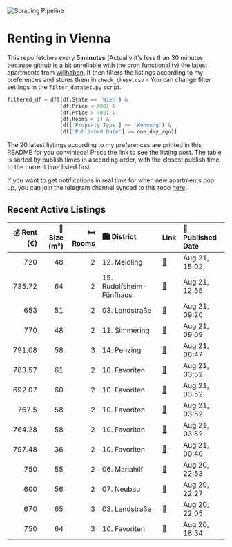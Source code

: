 ![Scraping Pipeline](https://github.com/AthomsG/renting-in-vienna/actions/workflows/run_pipeline.yml/badge.svg)


# Renting in Vienna

This repo fetches every **5 minutes** (Actually it's less than 30 minutes because github is a bit unreliable with the cron functionality) the latest apartments from [willhaben](https://www.willhaben.at/).
It then filters the listings according to my preferences and stores them in `check_these.csv` - You can change filter settings in the `filter_dataset.py` script.

```python
filtered_df = df[(df.State == 'Wien') & 
                 (df.Price < 800) &
                 (df.Price > 400) &
                 (df.Rooms > 1) &
                 (df['Property Type'] == 'Wohnung') &
                 (df['Published Date'] >= one_day_ago)]
```

The 20 latest listings according to my preferences are printed in this README for you conviniece! Press the link to see the listing post.
The table is sorted by publish times in ascending order, with the closest publish time to the current time listed first.

If you want to get notifications in real time for when new apartments pop up, you can join the telegram channel synced to this repo [here](https://t.me/+1HPAYOf5BSsyNTlk).

## Recent Active Listings

|   💰 Rent (€) |   📏 Size (m²) |   🛏️ Rooms | 🏙️ District              | Link                                                                                                                                                                                      | 📅 Published Date   |
|-------------:|--------------:|-----------:|:-------------------------|:------------------------------------------------------------------------------------------------------------------------------------------------------------------------------------------|:-------------------|
|       720    |            48 |          2 | 12. Meidling             | [🔗](https://www.willhaben.at/iad/immobilien/d/mietwohnungen/wien/wien-1120-meidling/wohnung-in-ruhelage-zu-vermieten-1625265733/)                                                         | Aug 21, 15:02      |
|       735.72 |            64 |          2 | 15. Rudolfsheim-Fünfhaus | [🔗](https://www.willhaben.at/iad/immobilien/d/mietwohnungen/wien/wien-1150-rudolfsheim-f%C3%BCnfhaus/unbefristete--gro%C3%9Fz%C3%BCgige-2-zimmerwohnung-in-zentraler-lage%21-1625478310/) | Aug 21, 12:55      |
|       653    |            51 |          2 | 03. Landstraße           | [🔗](https://www.willhaben.at/iad/immobilien/d/mietwohnungen/wien/wien-1030-landstra%C3%9Fe/%21%21-anfragenstop%21%21-helle-wohnung-im-3.-bezirk-1999661513/)                              | Aug 21, 09:20      |
|       770    |            48 |          2 | 11. Simmering            | [🔗](https://www.willhaben.at/iad/immobilien/d/mietwohnungen/wien/wien-1110-simmering/49m2-im-ruhigen-teil-simmerings-1767924702/)                                                         | Aug 21, 09:09      |
|       791.08 |            58 |          3 | 14. Penzing              | [🔗](https://www.willhaben.at/iad/immobilien/d/mietwohnungen/wien/wien-1140-penzing/3-zimmer-mietwohnung-993563951/)                                                                       | Aug 21, 06:47      |
|       783.57 |            61 |          2 | 10. Favoriten            | [🔗](https://www.willhaben.at/iad/immobilien/d/mietwohnungen/wien/wien-1100-favoriten/charmante-stilaltbauwohnung---hier-wohnen-sie-zentral-und-komfortabeln-%21-882078120/)               | Aug 21, 03:52      |
|       692.07 |            60 |          2 | 10. Favoriten            | [🔗](https://www.willhaben.at/iad/immobilien/d/mietwohnungen/wien/wien-1100-favoriten/2-zimmerwohnung-in-der-gudrunstrasse-n%C3%A4he-u1-1203841803/)                                       | Aug 21, 03:52      |
|       767.5  |            58 |          2 | 10. Favoriten            | [🔗](https://www.willhaben.at/iad/immobilien/d/mietwohnungen/wien/wien-1100-favoriten/super-neubauwohnung-%28-2-zimmer-%29---direkt-bei-der-u1-altes-landgut%21-%21-1110426140/)           | Aug 21, 03:52      |
|       764.28 |            58 |          2 | 10. Favoriten            | [🔗](https://www.willhaben.at/iad/immobilien/d/mietwohnungen/wien/wien-1100-favoriten/charmante-stilaltbauwohnung---hier-wohnen-sie-zentral-und-komfortabeln-%21-1038302807/)              | Aug 21, 03:52      |
|       797.48 |            36 |          2 | 10. Favoriten            | [🔗](https://www.willhaben.at/iad/immobilien/d/mietwohnungen/wien/wien-1100-favoriten/moderne-2-zimmerwohnung-innenhoflage-mit-perfekter-infrastruktur-1549811136/)                        | Aug 21, 00:40      |
|       750    |            55 |          2 | 06. Mariahilf            | [🔗](https://www.willhaben.at/iad/immobilien/d/mietwohnungen/wien/wien-1060-mariahilf/charmante-2-zimmer-wohnung-in-der-innenstadt---nachmieter-gesucht-2098708736/)                       | Aug 20, 22:53      |
|       600    |            56 |          2 | 07. Neubau               | [🔗](https://www.willhaben.at/iad/immobilien/d/mietwohnungen/wien/wien-1070-neubau/vollst%C3%A4ndig-lesen%21-zwischenmiete-wien-zentrum-06.--20.09.-1400677942/)                           | Aug 20, 22:27      |
|       670    |            65 |          3 | 03. Landstraße           | [🔗](https://www.willhaben.at/iad/immobilien/d/mietwohnungen/wien/wien-1030-landstra%C3%9Fe/direktvergabe-wiener-wohnen-1372172298/)                                                       | Aug 20, 22:05      |
|       750    |            64 |          3 | 10. Favoriten            | [🔗](https://www.willhaben.at/iad/immobilien/d/mietwohnungen/wien/wien-1100-favoriten/35-zimmer-wohnung-/-mietwohnung-quellenstra%C3%9Fe-provisionsfrei-813260777/)                        | Aug 20, 18:34      |
